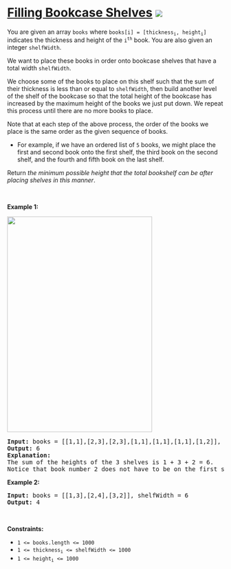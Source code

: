 
# [Filling Bookcase Shelves](https://leetcode.com/problems/filling-bookcase-shelves) ![](https://img.shields.io/badge/Medium-orange)

<p>You are given an array <code>books</code> where <code>books[i] = [thickness<sub>i</sub>, height<sub>i</sub>]</code> indicates the thickness and height of the <code>i<sup>th</sup></code> book. You are also given an integer <code>shelfWidth</code>.</p>

<p>We want to place these books in order onto bookcase shelves that have a total width <code>shelfWidth</code>.</p>

<p>We choose some of the books to place on this shelf such that the sum of their thickness is less than or equal to <code>shelfWidth</code>, then build another level of the shelf of the bookcase so that the total height of the bookcase has increased by the maximum height of the books we just put down. We repeat this process until there are no more books to place.</p>

<p>Note that at each step of the above process, the order of the books we place is the same order as the given sequence of books.</p>

<ul>
	<li>For example, if we have an ordered list of <code>5</code> books, we might place the first and second book onto the first shelf, the third book on the second shelf, and the fourth and fifth book on the last shelf.</li>
</ul>

<p>Return <em>the minimum possible height that the total bookshelf can be after placing shelves in this manner</em>.</p>

<p>&nbsp;</p>
<p><strong class="example">Example 1:</strong></p>
<img alt="" src="https://assets.leetcode.com/uploads/2019/06/24/shelves.png" style="height: 500px; width: 337px;" />
<pre>
<strong>Input:</strong> books = [[1,1],[2,3],[2,3],[1,1],[1,1],[1,1],[1,2]], shelfWidth = 4
<strong>Output:</strong> 6
<strong>Explanation:</strong>
The sum of the heights of the 3 shelves is 1 + 3 + 2 = 6.
Notice that book number 2 does not have to be on the first shelf.
</pre>

<p><strong class="example">Example 2:</strong></p>

<pre>
<strong>Input:</strong> books = [[1,3],[2,4],[3,2]], shelfWidth = 6
<strong>Output:</strong> 4
</pre>

<p>&nbsp;</p>
<p><strong>Constraints:</strong></p>

<ul>
	<li><code>1 &lt;= books.length &lt;= 1000</code></li>
	<li><code>1 &lt;= thickness<sub>i</sub> &lt;= shelfWidth &lt;= 1000</code></li>
	<li><code>1 &lt;= height<sub>i</sub> &lt;= 1000</code></li>
</ul>

        